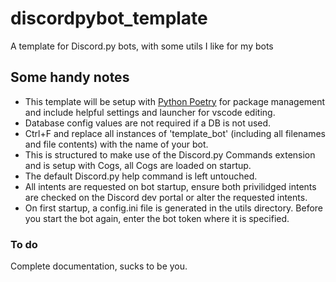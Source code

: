 # discordpybot_template
A template for Discord.py bots, with some utils I like for my bots

## Some handy notes
- This template will be setup with [Python Poetry](https://python-poetry.org/) for package management and include helpful settings and launcher for vscode editing.
- Database config values are not required if a DB is not used.
- Ctrl+F and replace all instances of 'template_bot' (including all filenames and file contents) with the name of your bot.
- This is structured to make use of the Discord.py Commands extension and is setup with Cogs, all Cogs are loaded on startup.
- The default Discord.py help command is left untouched.
- All intents are requested on bot startup, ensure both privilidged intents are checked on the Discord dev portal or alter the requested intents.
- On first startup, a config.ini file is generated in the utils directory. Before you start the bot again, enter the bot token where it is specified.

### To do
Complete documentation, sucks to be you.